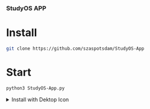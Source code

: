 ### StudyOS APP
# Install 
```bash 
git clone https://github.com/szaspotsdam/StudyOS-App
```
# Start 

```bash
python3 StudyOS-App.py
```
<details>
<summary>Install with Dektop Icon</summary>
# Windows 
  pyinstaller --onefile --windowed StudyOS-App.py
</details>
